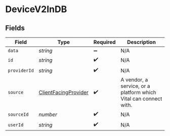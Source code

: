 # DeviceV2InDB


## Fields

| Field                                                               | Type                                                                | Required                                                            | Description                                                         |
| ------------------------------------------------------------------- | ------------------------------------------------------------------- | ------------------------------------------------------------------- | ------------------------------------------------------------------- |
| `data`                                                              | *string*                                                            | :heavy_minus_sign:                                                  | N/A                                                                 |
| `id`                                                                | *string*                                                            | :heavy_check_mark:                                                  | N/A                                                                 |
| `providerId`                                                        | *string*                                                            | :heavy_check_mark:                                                  | N/A                                                                 |
| `source`                                                            | [ClientFacingProvider](../../models/shared/clientfacingprovider.md) | :heavy_check_mark:                                                  | A vendor, a service, or a platform which Vital can connect with.    |
| `sourceId`                                                          | *number*                                                            | :heavy_check_mark:                                                  | N/A                                                                 |
| `userId`                                                            | *string*                                                            | :heavy_check_mark:                                                  | N/A                                                                 |